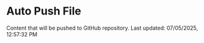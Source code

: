 # Auto Push File

Content that will be pushed to GitHub repository.
Last updated: 07/05/2025, 12:57:32 PM